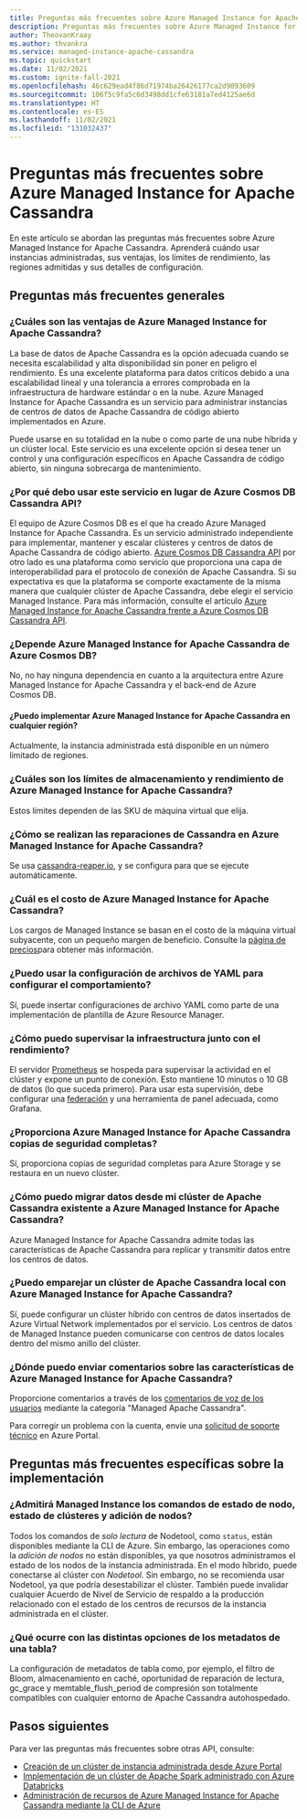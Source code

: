 ```yaml
---
title: Preguntas más frecuentes sobre Azure Managed Instance for Apache Cassandra en Azure Portal
description: Preguntas más frecuentes sobre Azure Managed Instance for Apache Cassandra. En este artículo se abordan preguntas sobre cuándo usar instancias administradas, sus ventajas, los límites de rendimiento, las regiones admitidas y otros detalles de configuración.
author: TheovanKraay
ms.author: thvankra
ms.service: managed-instance-apache-cassandra
ms.topic: quickstart
ms.date: 11/02/2021
ms.custom: ignite-fall-2021
ms.openlocfilehash: 46c629ead4f86d71974ba26426177ca2d9093609
ms.sourcegitcommit: 106f5c9fa5c6d3498dd1cfe63181a7ed4125ae6d
ms.translationtype: HT
ms.contentlocale: es-ES
ms.lasthandoff: 11/02/2021
ms.locfileid: "131032437"
---
```

# <a name="frequently-asked-questions-about-azure-managed-instance-for-apache-cassandra"></a>Preguntas más frecuentes sobre Azure Managed Instance for Apache Cassandra

En este artículo se abordan las preguntas más frecuentes sobre Azure Managed Instance for Apache Cassandra. Aprenderá cuándo usar instancias administradas, sus ventajas, los límites de rendimiento, las regiones admitidas y sus detalles de configuración.

## <a name="general-faq"></a>Preguntas más frecuentes generales

### <a name="what-are-the-benefits-azure-managed-instance-for-apache-cassandra"></a>¿Cuáles son las ventajas de Azure Managed Instance for Apache Cassandra?

La base de datos de Apache Cassandra es la opción adecuada cuando se necesita escalabilidad y alta disponibilidad sin poner en peligro el rendimiento. Es una excelente plataforma para datos críticos debido a una escalabilidad lineal y una tolerancia a errores comprobada en la infraestructura de hardware estándar o en la nube. Azure Managed Instance for Apache Cassandra es un servicio para administrar instancias de centros de datos de Apache Cassandra de código abierto implementados en Azure.

Puede usarse en su totalidad en la nube o como parte de una nube híbrida y un clúster local. Este servicio es una excelente opción si desea tener un control y una configuración específicos en Apache Cassandra de código abierto, sin ninguna sobrecarga de mantenimiento.

### <a name="why-should-i-use-this-service-instead-of-azure-cosmos-db-cassandra-api"></a>¿Por qué debo usar este servicio en lugar de Azure Cosmos DB Cassandra API?

El equipo de Azure Cosmos DB es el que ha creado Azure Managed Instance for Apache Cassandra. Es un servicio administrado independiente para implementar, mantener y escalar clústeres y centros de datos de Apache Cassandra de código abierto. [Azure Cosmos DB Cassandra API](../cosmos-db/cassandra-introduction.md) por otro lado es una plataforma como servicio que proporciona una capa de interoperabilidad para el protocolo de conexión de Apache Cassandra. Si su expectativa es que la plataforma se comporte exactamente de la misma manera que cualquier clúster de Apache Cassandra, debe elegir el servicio Managed Instance. Para más información, consulte el artículo [Azure Managed Instance for Apache Cassandra frente a Azure Cosmos DB Cassandra API](compare-cosmosdb-managed-instance.md).

### <a name="is-azure-managed-instance-for-apache-cassandra-dependent-on-azure-cosmos-db"></a>¿Depende Azure Managed Instance for Apache Cassandra de Azure Cosmos DB?

No, no hay ninguna dependencia en cuanto a la arquitectura entre Azure Managed Instance for Apache Cassandra y el back-end de Azure Cosmos DB. 

#### <a name="can-i-deploy-azure-managed-instance-for-apache-cassandra-in-any-region"></a>¿Puedo implementar Azure Managed Instance for Apache Cassandra en cualquier región?

Actualmente, la instancia administrada está disponible en un número limitado de regiones.

### <a name="what-are-the-storage-and-throughput-limits-of-azure-managed-instance-for-apache-cassandra"></a>¿Cuáles son los límites de almacenamiento y rendimiento de Azure Managed Instance for Apache Cassandra?

Estos límites dependen de las SKU de máquina virtual que elija.

### <a name="how-are-cassandra-repairs-carried-out-in-azure-managed-instance-for-apache-cassandra"></a>¿Cómo se realizan las reparaciones de Cassandra en Azure Managed Instance for Apache Cassandra?

Se usa [cassandra-reaper.io](http://cassandra-reaper.io/), y se configura para que se ejecute automáticamente.

### <a name="what-is-the-cost-of-azure-managed-instance-for-apache-cassandra"></a>¿Cuál es el costo de Azure Managed Instance for Apache Cassandra?

Los cargos de Managed Instance se basan en el costo de la máquina virtual subyacente, con un pequeño margen de beneficio. Consulte la [página de precios](https://azure.microsoft.com/pricing/details/managed-instance-apache-cassandra/)para obtener más información.

### <a name="can-i-use-yaml-file-settings-to-configure-behavior"></a>¿Puedo usar la configuración de archivos de YAML para configurar el comportamiento?

Sí, puede insertar configuraciones de archivo YAML como parte de una implementación de plantilla de Azure Resource Manager.

### <a name="how-can-i-monitor-infrastructure-along-with-throughput"></a>¿Cómo puedo supervisar la infraestructura junto con el rendimiento?

El servidor [Prometheus](https://prometheus.io/docs/introduction/overview/) se hospeda para supervisar la actividad en el clúster y expone un punto de conexión. Esto mantiene 10 minutos o 10 GB de datos (lo que suceda primero). Para usar esta supervisión, debe configurar una [federación](https://prometheus.io/docs/prometheus/latest/federation/) y una herramienta de panel adecuada, como Grafana.

### <a name="does-azure-managed-instance-for-apache-cassandra-provide-full-backups"></a>¿Proporciona Azure Managed Instance for Apache Cassandra copias de seguridad completas?

Sí, proporciona copias de seguridad completas para Azure Storage y se restaura en un nuevo clúster.

### <a name="how-can-i-migrate-data-from-my-existing-apache-cassandra-cluster-to-azure-managed-instance-for-apache-cassandra"></a>¿Cómo puedo migrar datos desde mi clúster de Apache Cassandra existente a Azure Managed Instance for Apache Cassandra?

Azure Managed Instance for Apache Cassandra admite todas las características de Apache Cassandra para replicar y transmitir datos entre los centros de datos.

### <a name="can-i-pair-an-on-premises-apache-cassandra-cluster-with-the-azure-managed-instance-for-apache-cassandra"></a>¿Puedo emparejar un clúster de Apache Cassandra local con Azure Managed Instance for Apache Cassandra?

Sí, puede configurar un clúster híbrido con centros de datos insertados de Azure Virtual Network implementados por el servicio. Los centros de datos de Managed Instance pueden comunicarse con centros de datos locales dentro del mismo anillo del clúster.

### <a name="where-can-i-give-feedback-on-azure-managed-instance-for-apache-cassandra-features"></a>¿Dónde puedo enviar comentarios sobre las características de Azure Managed Instance for Apache Cassandra?

Proporcione comentarios a través de los [comentarios de voz de los usuarios](https://feedback.azure.com/forums/263030-azure-cosmos-db?category_id=398548) mediante la categoría "Managed Apache Cassandra".

Para corregir un problema con la cuenta, envíe una [solicitud de soporte técnico](https://ms.portal.azure.com/#blade/Microsoft_Azure_Support/HelpAndSupportBlade/newsupportrequest) en Azure Portal.

## <a name="deployment-specific-faq"></a>Preguntas más frecuentes específicas sobre la implementación

### <a name="will-the-managed-instance-support-node-addition-cluster-status-and-node-status-commands"></a>¿Admitirá Managed Instance los comandos de estado de nodo, estado de clústeres y adición de nodos?

Todos los comandos de *solo lectura* de Nodetool, como `status`, están disponibles mediante la CLI de Azure. Sin embargo, las operaciones como la *adición de nodos* no están disponibles, ya que nosotros administramos el estado de los nodos de la instancia administrada. En el modo híbrido, puede conectarse al clúster con *Nodetool*. Sin embargo, no se recomienda usar Nodetool, ya que podría desestabilizar el clúster. También puede invalidar cualquier Acuerdo de Nivel de Servicio de respaldo a la producción relacionado con el estado de los centros de recursos de la instancia administrada en el clúster.

### <a name="what-happens-with-various-settings-for-table-metadata"></a>¿Qué ocurre con las distintas opciones de los metadatos de una tabla?

La configuración de metadatos de tabla como, por ejemplo, el filtro de Bloom, almacenamiento en caché, oportunidad de reparación de lectura, gc_grace y memtable_flush_period de compresión son totalmente compatibles con cualquier entorno de Apache Cassandra autohospedado.

## <a name="next-steps"></a>Pasos siguientes

Para ver las preguntas más frecuentes sobre otras API, consulte:

* [Creación de un clúster de instancia administrada desde Azure Portal](create-cluster-portal.md)
* [Implementación de un clúster de Apache Spark administrado con Azure Databricks](deploy-cluster-databricks.md)
* [Administración de recursos de Azure Managed Instance for Apache Cassandra mediante la CLI de Azure](manage-resources-cli.md)
